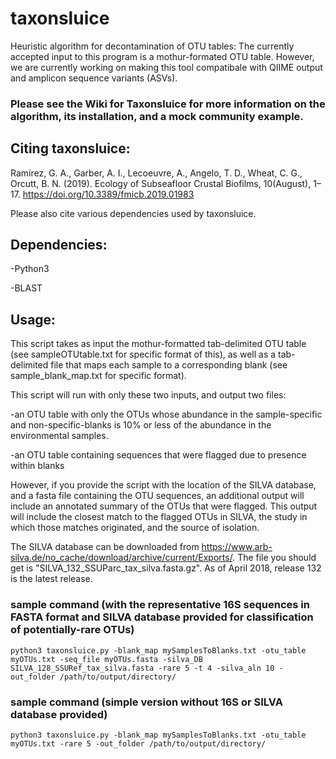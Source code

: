 # taxonsluice
Heuristic algorithm for decontamination of OTU tables: The currently accepted input to this program is a mothur-formated OTU table. However, we are currently working on making this tool compatibale with QIIME output and amplicon sequence variants (ASVs).

### Please see the Wiki for Taxonsluice for more information on the algorithm, its installation, and a mock community example.

## Citing taxonsluice:
Ramírez, G. A., Garber, A. I., Lecoeuvre, A., Angelo, T. D., Wheat, C. G., Orcutt, B. N. (2019). Ecology of Subseafloor Crustal Biofilms, 10(August), 1–17. https://doi.org/10.3389/fmicb.2019.01983

Please also cite various dependencies used by taxonsluice.

## Dependencies:
-Python3

-BLAST

## Usage:

This script takes as input the mothur-formatted tab-delimited OTU table (see sampleOTUtable.txt for specific format of this), as well as a tab-delimited file that maps each sample to a corresponding blank (see sample_blank_map.txt for specific format).

This script will run with only these two inputs, and output two files: 

  -an OTU table with only the OTUs whose abundance in the sample-specific and non-specific-blanks is 10% or less of the abundance in the environmental samples.

  -an OTU table containing sequences that were flagged due to presence within blanks

However, if you provide the script with the location of the SILVA database, and a fasta file containing the OTU sequences, an additional output will include an annotated summary of the OTUs that were flagged. This output will include the closest match to the flagged OTUs in SILVA, the study in which those matches originated, and the source of isolation.

The SILVA database can be downloaded from https://www.arb-silva.de/no_cache/download/archive/current/Exports/. The file you should get is "SILVA_132_SSUParc_tax_silva.fasta.gz". As of April 2018, release 132 is the latest release.

### sample command (with the representative 16S sequences in FASTA format and SILVA database provided for classification of potentially-rare OTUs)
    python3 taxonsluice.py -blank_map mySamplesToBlanks.txt -otu_table myOTUs.txt -seq_file myOTUs.fasta -silva_DB SILVA_128_SSURef_tax_silva.fasta -rare 5 -t 4 -silva_aln 10 -out_folder /path/to/output/directory/

### sample command (simple version without 16S or SILVA database provided)
    python3 taxonsluice.py -blank_map mySamplesToBlanks.txt -otu_table myOTUs.txt -rare 5 -out_folder /path/to/output/directory/

